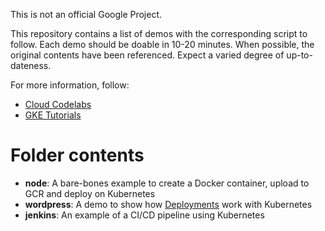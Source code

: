This is not an official Google Project.

This repository contains a list of demos with the corresponding script to follow. Each demo should be doable in 10-20 minutes. When possible, the original contents have been referenced. Expect a varied degree of up-to-dateness. 

For more information, follow:

* [Cloud Codelabs](https://codelabs.developers.google.com)
* [GKE Tutorials](https://cloud.google.com/container-engine/docs/tutorials)

# Folder contents

* **node**: A bare-bones example to create a Docker container, upload to GCR and deploy on Kubernetes
* **wordpress**: A demo to show how [Deployments](http://kubernetes.io/docs/user-guide/deployments/) work with Kubernetes 
* **jenkins**: An example of a CI/CD pipeline using Kubernetes